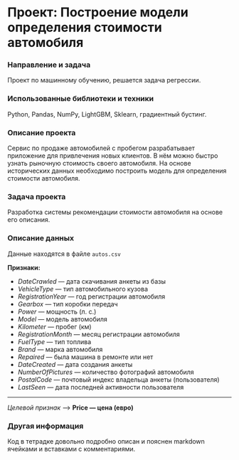 # Проект: Построение модели определения стоимости автомобиля

### Направление и задача
Проект по машинному обучению, решается задача регрессии.

### Использованные библиотеки и техники
Python, Pandas, NumPy, LightGBM, Sklearn, градиентный бустинг.

### Описание проекта
Сервис по продаже автомобилей с пробегом  разрабатывает приложение для привлечения новых клиентов. В нём можно быстро узнать рыночную стоимость своего автомобиля. На основе исторических данных необходимо построить модель для определения стоимости автомобиля.

### Задача проекта
Разработка системы рекомендации стоимости автомобиля на основе его описания.

### Описание данных
Данные находятся в файле `autos.csv`


**Признаки:**

- *DateCrawled* — дата скачивания анкеты из базы
- *VehicleType* — тип автомобильного кузова
- *RegistrationYear* — год регистрации автомобиля
- *Gearbox* — тип коробки передач
- *Power* — мощность (л. с.)
- *Model* — модель автомобиля
- *Kilometer* — пробег (км)
- *RegistrationMonth* — месяц регистрации автомобиля
- *FuelType* — тип топлива
- *Brand* — марка автомобиля
- *Repaired* — была машина в ремонте или нет
- *DateCreated* — дата создания анкеты
- *NumberOfPictures* — количество фотографий автомобиля
- *PostalCode* — почтовый индекс владельца анкеты (пользователя)
- *LastSeen* — дата последней активности пользователя

---

*Целевой признак* --> **Price — цена (евро)**

### Другая информация
Код в тетрадке довольно подробно описан и пояснен markdown ячейками и вставками с комментариями.
